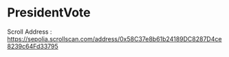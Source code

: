 # PresidentVote

Scroll Address : https://sepolia.scrollscan.com/address/0x58C37e8b61b24189DC8287D4ce8239c64Fd33795


